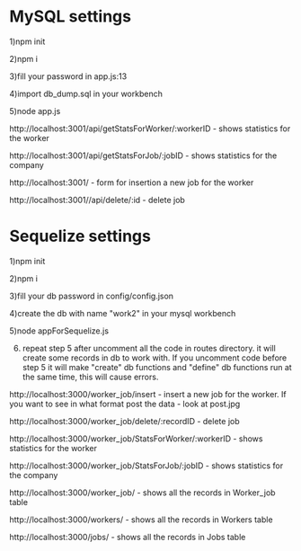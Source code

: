 # MySQL settings

1)npm init

2)npm i

3)fill your password in app.js:13

4)import  db_dump.sql in your workbench

5)node app.js

http://localhost:3001/api/getStatsForWorker/:workerID - shows statistics for the worker

http://localhost:3001/api/getStatsForJob/:jobID - shows statistics for the company

http://localhost:3001/ - form for insertion a new job for the worker

http://localhost:3001//api/delete/:id - delete job

# Sequelize settings
1)npm init

2)npm i

3)fill your db password in config/config.json

4)create the db with name "work2" in your mysql workbench

5)node appForSequelize.js

6) repeat step 5 after uncomment all the code in routes directory. it will create some records in db to work with. If you uncomment code before step 5 it will make "create" db functions and "define" db functions run at the same time, this will cause errors.

http://localhost:3000/worker_job/insert - insert a new job for the worker. If you want to see in what format post the data - look at post.jpg

http://localhost:3000/worker_job/delete/:recordID - delete job

http://localhost:3000/worker_job/StatsForWorker/:workerID - shows statistics for the worker

http://localhost:3000/worker_job/StatsForJob/:jobID - shows statistics for the company

http://localhost:3000/worker_job/ - shows all the records in Worker_job table

http://localhost:3000/workers/ - shows all the records in Workers table

http://localhost:3000/jobs/ - shows all the records in Jobs table
